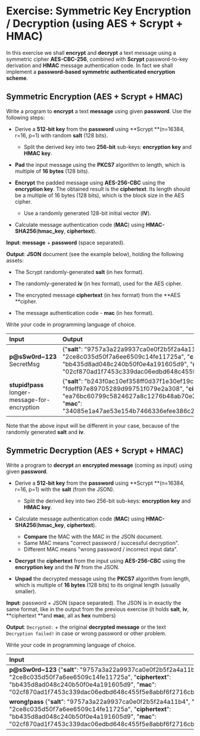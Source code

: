 # Exercise: Symmetric Key Encryption / Decryption \(using AES + Scrypt + HMAC\)

In this exercise we shall **encrypt** and **decrypt** a text message using a symmetric cipher **AES-CBC-256**, combined with **Scrypt** password-to-key derivation and **HMAC** message authentication code. In fact we shall implement a **password-based symmetric authenticated encryption scheme**.

## Symmetric Encryption \(AES + Scrypt + HMAC\)

Write a program to **encrypt** a text **message** using given **password**. Use the following steps:

* Derive a **512-bit key** from the **password** using **Scrypt **\(n=16384, r=16, p=1\) with random **salt** \(128 bits\).

  * Split the derived key into two **256-bit** sub-keys: **encryption key** and **HMAC key**.

* **Pad** the input message using the **PKCS7** algorithm to length, which is multiple of **16 bytes** \(128 bits\).

* **Encrypt** the padded message using **AES-256-CBC** using the **encryption key**. The obtained result is the **ciphertext**. Its length should be a multiple of 16 bytes \(128 bits\), which is the block size in the AES cipher.

  * Use a randomly generated 128-bit initial vector \(**IV**\).

* Calculate message authentication code \(**MAC**\) using **HMAC-SHA256**\(**hmac\_key**, **ciphertext**\).

**Input**: **message** + **password** \(space separated\).

**Output**: **JSON** document \(see the example below\), holding the following assets:

* The Scrypt randomly-generated **salt** \(in hex format\).

* The randomly-generated **iv** \(in hex format\), used for the AES cipher.

* The encrypted message **ciphertext** \(in hex format\) from the **AES **cipher.

* The message authentication code - **mac** \(in hex format\).

Write your code in programming language of choice.

| **Input** | **Output** |
| :--- | :--- |
| **p@sSw0rd~123** SecretMsg | {"**salt**": "9757a3a22a9937ca0e0f2b5f2a4a11b4", "**iv**": "2ce8c035d50f7a6ee6509c14fe11725a", "**ciphertext**": "bb435d8ad048c240b50f0e4a191605d9", "**mac**": "02cf870ad1f7453c339dac06edbd648c455f5e8abbf6f2716cbc2d164b644200"} |
| **stupid!pass** longer-message-for-encryption | {"**salt**": "b243f0ac10ef358ff0d37f1e30ef19c2", "**iv**": "fdeff97e89705289d99751f079e2a308", "**ciphertext**": "ea76bc60799c5824627a8c1276b48ab70e24011b6654f8ffb019a4f6876485af", "**mac**": "34085e1a47ae53e154b7466336efee386c2f1ed61a0105183ef016af794da58f"} |

Note that the above input will be different in your case, bеcause of the randomly generated **salt** and **iv**.

## Symmetric Decryption \(AES + Scrypt + HMAC\)

Write a program to **decrypt** an **encrypted message** \(coming as input\) using given **password**.

* Derive a **512-bit key** from the **password** using **Scrypt **\(n=16384, r=16, p=1\) with the **salt** \(from the JSON\).

  * Split the derived key into two 256-bit sub-keys: **encryption key** and **HMAC key**.

* Calculate message authentication code \(**MAC**\) using **HMAC-SHA256**\(**hmac\_key**, **ciphertext**\).

  * **Compare** the MAC with the MAC in the JSON document.
  * Same MAC means "correct password / successful decryption".
  * Different MAC means "wrong password / incorrect input data".

* **Decrypt** the **ciphertext** from the input using **AES-256-CBC** using the **encryption key** and the **IV** from the JSON.

* **Unpad** the decrypted message using the **PKCS7** algorithm from length, which is multiple of **16 bytes** \(128 bits\) to its original length \(usually smaller\).

**Input**: password + JSON \(space separated\). The JSON is in exactly the same format, like in the output from the previous exercise \(it holds **salt**, **iv**, **ciphertext **and **mac**, all as **hex** numbers\)

**Output**: `Decrypted:` + the original **decrypted message** or the text `Decryption failed!` in case or wrong password or other problem.

Write your code in programming language of choice.

| **Input** | **Output** |
| :--- | :--- |
| **p@sSw0rd~123** {"**salt**": "9757a3a22a9937ca0e0f2b5f2a4a11b4", "**iv**": "2ce8c035d50f7a6ee6509c14fe11725a", "**ciphertext**": "bb435d8ad048c240b50f0e4a191605d9", "**mac**": "02cf870ad1f7453c339dac06edbd648c455f5e8abbf6f2716cbc2d164b644200"} | Decrypted: SecretMsg |
| **wrong!pass** {"**salt**": "9757a3a22a9937ca0e0f2b5f2a4a11b4", "**iv**": "2ce8c035d50f7a6ee6509c14fe11725a", "**ciphertext**": "bb435d8ad048c240b50f0e4a191605d9", "**mac**": "02cf870ad1f7453c339dac06edbd648c455f5e8abbf6f2716cbc2d164b644200"} | Decryption failed! |
